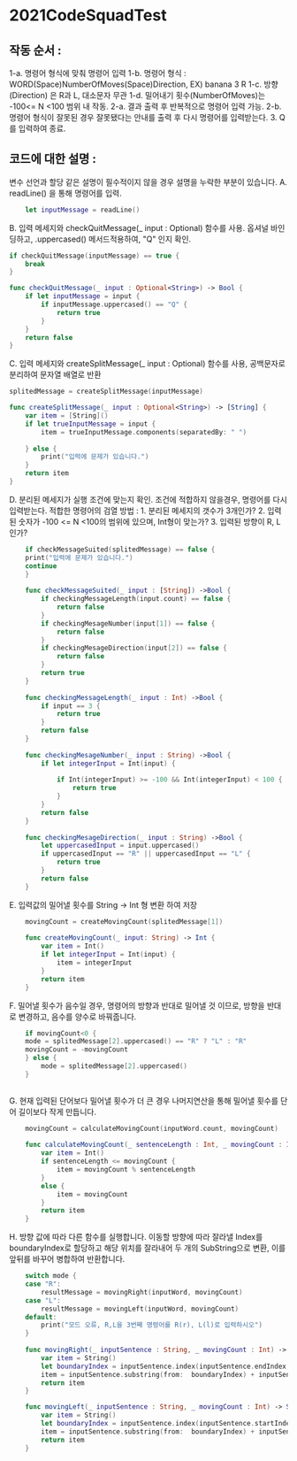 # 2021CodeSquadTest
## 작동 순서 : 
1-a. 명령어 형식에 맞춰 명령어 입력
1-b. 명령어 형식 :  WORD(Space)NumberOfMoves(Space)Direction, EX) banana 3 R
1-c. 방향(Direction) 은 R과 L, 대소문자 무관
1-d. 밀어내기 횟수(NumberOfMoves)는 -100<= N <100 범위 내 작동.
2-a. 결과 출력 후 반복적으로 명령어 입력 가능. 
2-b. 명령어 형식이 잘못된 경우 잘못됐다는 안내를 출력 후 다시 명령어를 입력받는다.
3. Q를 입력하여 종료.

## 코드에 대한 설명 :  
변수 선언과 할당 같은 설명이 필수적이지 않을 경우 설명을 누락한 부분이 있습니다.
A. readLine() 을 통해 명령어를 입력.

```swift
    let inputMessage = readLine()
```

B. 입력 메세지와 checkQuitMessage(_ input : Optional<String>) 함수를 사용. 옵셔널 바인딩하고, .uppercased() 메서드적용하여, "Q" 인지 확인.    

```swift
if checkQuitMessage(inputMessage) == true {
    break
}

func checkQuitMessage(_ input : Optional<String>) -> Bool {
    if let inputMessage = input {
        if inputMessage.uppercased() == "Q" {
            return true
        }
    }
    return false
}
```


C. 입력 메세지와  createSplitMessage(_ input : Optional<String>) 함수를 사용, 공백문자로 분리하여 문자열 배열로 반환



```swift
splitedMessage = createSplitMessage(inputMessage)

func createSplitMessage(_ input : Optional<String>) -> [String] {
    var item = [String]()
    if let trueInputMessage = input {
        item = trueInputMessage.components(separatedBy: " ")
    
    } else {
        print("입력에 문제가 있습니다.")
    }
    return item
}
```
    

D.  분리된 메세지가 실행 조건에 맞는지 확인. 
조건에 적합하지 않을경우, 명령어를 다시 입력받는다. 
적합한 명령어의 검열 방법 : 
    1. 분리된 메세지의 갯수가 3개인가?
    2. 입력된 숫자가 -100 <= N <100의 범위에 있으며, Int형이 맞는가? 
    3. 입력된 방향이 R, L 인가? 

``` swift
    if checkMessageSuited(splitedMessage) == false {
    print("입력에 문제가 있습니다.")
    continue
    }
    
    func checkMessageSuited(_ input : [String]) ->Bool {
        if checkingMessageLength(input.count) == false {
            return false
        }
        if checkingMesageNumber(input[1]) == false {
            return false
        }
        if checkingMesageDirection(input[2]) == false {
            return false
        }
        return true
    }
    
    func checkingMessageLength(_ input : Int) ->Bool {
        if input == 3 {
            return true
        }
        return false
    }
    
    func checkingMesageNumber(_ input : String) ->Bool {
        if let integerInput = Int(input) {
            
            if Int(integerInput) >= -100 && Int(integerInput) < 100 {
                return true
            }
        }
        return false
    }
    
    func checkingMesageDirection(_ input : String) ->Bool {
        let uppercasedInput = input.uppercased()
        if uppercasedInput == "R" || uppercasedInput == "L" {
            return true
        }
        return false
    }
```


E.  입력값의 밀어낼 횟수를 String -> Int 형 변환 하여 저장

``` swift
    movingCount = createMovingCount(splitedMessage[1])
    
    func createMovingCount(_ input: String) -> Int {
        var item = Int()
        if let integerInput = Int(input) {
            item = integerInput
        }
        return item
    }
```

    

F.  밀어낼 횟수가 음수일 경우, 명령어의 방향과 반대로 밀어낼 것 이므로, 방향을 반대로 변경하고, 음수를 양수로 바꿔줍니다.


``` swift
    if movingCount<0 {
    mode = splitedMessage[2].uppercased() == "R" ? "L" : "R"
    movingCount = -movingCount
    } else {
        mode = splitedMessage[2].uppercased()
    }
    
```


G.  현재 입력된 단어보다 밀어낼 횟수가 더 큰 경우 나머지연산을 통해 밀어낼 횟수를 단어 길이보다 작게 만듭니다.


```swift
    movingCount = calculateMovingCount(inputWord.count, movingCount)
    
    func calculateMovingCount(_ sentenceLength : Int, _ movingCount : Int) -> Int {
        var item = Int()
        if sentenceLength <= movingCount {
            item = movingCount % sentenceLength
        }
        else {
            item = movingCount
        }
        return item
    }    
```


H. 방향 값에 따라 다른 함수를 실행합니다. 이동할 방향에 따라 잘라낼 Index를 boundaryIndex로 할당하고 해당 위치를 잘라내어 두 개의 SubString으로 변환, 이를 앞뒤를 바꾸어 병합하여 반환합니다.

``` swift
    switch mode {
    case "R":
        resultMessage = movingRight(inputWord, movingCount)
    case "L":
        resultMessage = movingLeft(inputWord, movingCount)
    default:
        print("모드 오류, R,L을 3번째 명령어를 R(r), L(l)로 입력하시오")
    }
    
    func movingRight(_ inputSentence : String, _ movingCount : Int) -> String {
        var item = String()
        let boundaryIndex = inputSentence.index(inputSentence.endIndex, offsetBy: -movingCount)
        item = inputSentence.substring(from:  boundaryIndex) + inputSentence.substring(to: boundaryIndex)
        return item
    }

    func movingLeft(_ inputSentence : String, _ movingCount : Int) -> String {
        var item = String()
        let boundaryIndex = inputSentence.index(inputSentence.startIndex, offsetBy: movingCount)
        item = inputSentence.substring(from:  boundaryIndex) + inputSentence.substring(to: boundaryIndex)
        return item
    }
```


